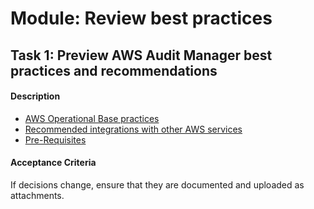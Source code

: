 
# Module: Review best practices
## Task 1: Preview AWS Audit Manager best practices and recommendations
#### Description
* [AWS Operational Base practices](https://docs.aws.amazon.com/audit-manager/latest/userguide/OBP.html)
* [Recommended integrations with other AWS services](https://docs.aws.amazon.com/audit-manager/latest/userguide/setup-recommendations.html)
* [Pre-Requisites](https://docs.aws.amazon.com/audit-manager/latest/userguide/setup-prerequisites.html)
#### Acceptance Criteria
If decisions change, ensure that they are documented and uploaded as attachments.